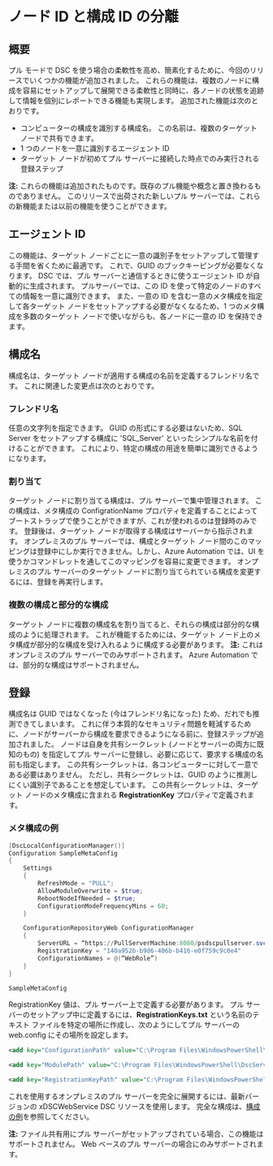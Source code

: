 # ノード ID と構成 ID の分離

## 概要

プル モードで DSC を使う場合の柔軟性を高め、簡素化するために、今回のリリースでいくつかの機能が追加されました。 これらの機能は、複数のノードに構成を容易にセットアップして展開できる柔軟性と同時に、各ノードの状態を追跡して情報を個別にレポートできる機能も実現します。 追加された機能は次のとおりです。

* コンピューターの構成を識別する構成名。 この名前は、複数のターゲット ノードで共有できます。 
* 1 つのノードを一意に識別するエージェント ID
* ターゲット ノードが初めてプル サーバーに接続した時点でのみ実行される登録ステップ

**注:** これらの機能は追加されたものです。既存のプル機能や概念と置き換わるものでありません。 このリリースで出荷された新しいプル サーバーでは、これらの新機能または以前の機能を使うことができます。

## エージェント ID

この機能は、ターゲット ノードごとに一意の識別子をセットアップして管理する手間を省くために最適です。 これで、GUID のブックキーピングが必要なくなります。 DSC では、プル サーバーと通信するときに使うエージェント ID が自動的に生成されます。 プルサーバーでは、この ID を使って特定のノードのすべての情報を一意に識別できます。 また、一意の ID を含む一意のメタ構成を指定して各ターゲット ノードをセットアップする必要がなくなるため、1 つのメタ構成を多数のターゲット ノードで使いながらも、各ノードに一意の ID を保持できます。 

## 構成名

構成名は、ターゲット ノードが適用する構成の名前を定義するフレンドリ名です。 これに関連した変更点は次のとおりです。  

### フレンドリ名

任意の文字列を指定できます。 GUID の形式にする必要はないため、SQL Server をセットアップする構成に 'SQL_Server' といったシンプルな名前を付けることができます。 これにより、特定の構成の用途を簡単に識別できるようになります。

### 割り当て

ターゲット ノードに割り当てる構成は、プル サーバーで集中管理されます。 この構成は、メタ構成の ConfigrationName プロパティを定義することによってブートストラップで使うことができますが、これが使われるのは登録時のみです。 登録後は、ターゲット ノードが取得する構成はサーバーから指示されます。 オンプレミスのプル サーバーでは、構成とターゲット ノード間のこのマッピングは登録中にしか実行できません。しかし、Azure Automation では、UI を使うかコマンドレットを通してこのマッピングを容易に変更できます。 オンプレミスのプル サーバーのターゲット ノードに割り当てられている構成を変更するには、登録を再実行します。

### 複数の構成と部分的な構成

ターゲット ノードに複数の構成名を割り当てると、それらの構成は部分的な構成のように処理されます。 これが機能するためには、ターゲット ノード上のメタ構成が部分的な構成を受け入れるように構成する必要があります。 **注:** これはオンプレミスのプル サーバーでのみサポートされます。 Azure Automation では、部分的な構成はサポートされません。

## 登録

構成名は GUID ではなくなった (今はフレンドリ名になった) ため、だれでも推測できてしまいます。 これに伴う本質的なセキュリティ問題を軽減するために、ノードがサーバーから構成を要求できるようになる前に、登録ステップが追加されました。 ノードは自身を共有シークレット (ノードとサーバーの両方に既知のもの) を指定してプル サーバーに登録し、必要に応じて、要求する構成の名前も指定します。 この共有シークレットは、各コンピューターに対して一意である必要はありません。 ただし、共有シークレットは、GUID のように推測しにくい識別子であることを想定しています。 この共有シークレットは、ターゲット ノードのメタ構成に含まれる **RegistrationKey** プロパティで定義されます。

### メタ構成の例

```powershell
[DscLocalConfigurationManager()]
Configuration SampleMetaConfig
{
    Settings
    {
        RefreshMode = "PULL";
        AllowModuleOverwrite = $true;
        RebootNodeIfNeeded = $true;
        ConfigurationModeFrequencyMins = 60;
    }

    ConfigurationRepositoryWeb ConfigurationManager
    {
        ServerURL = “https://PullServerMachine:8080/psdscpullserver.svc”
        RegistrationKey = "140a952b-b9d6-406b-b416-e0f759c9c0e4"
        ConfigurationNames = @(“WebRole”)
    }
}

SampleMetaConfig
```

RegistrationKey 値は、プル サーバー上で定義する必要があります。 プル サーバーのセットアップ中に定義するには、**RegistrationKeys.txt** という名前のテキスト ファイルを特定の場所に作成し、次のようにしてプル サーバーの web.config にその場所を設定します。  

```XML
<add key="ConfigurationPath" value="C:\Program Files\WindowsPowerShell\DscService\Configuration">

<add key="ModulePath" value="C:\Program Files\WindowsPowerShell\DscService\Modules">

<add key="RegistrationKeyPath" value="C:\Program Files\WindowsPowerShell\DscService">
```

これを使用するオンプレミスのプル サーバーを完全に展開するには、最新バージョンの xDSCWebService DSC リソースを使用します。 完全な構成は、[構成の例](https://github.com/grayzu/PSSummitEU2015/blob/master/PullServer/02%20-%20PullServer%20Config.ps1)を参照してください。

**注:** ファイル共有用にプル サーバーがセットアップされている場合、この機能はサポートされません。 Web ベースのプル サーバーの場合にのみサポートされます。<!--HONumber=Mar16_HO2-->

